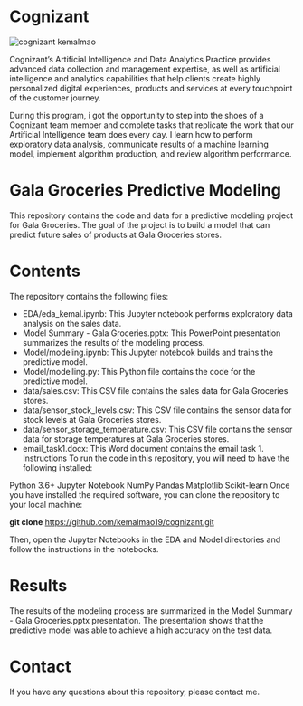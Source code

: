 # Cognizant
![cognizant kemalmao](https://upload.wikimedia.org/wikipedia/commons/thumb/5/5b/Cognizant%27s_logo.svg/640px-Cognizant%27s_logo.svg.png)

Cognizant’s Artificial Intelligence and Data Analytics Practice provides advanced data collection and management expertise, as well as artificial intelligence and analytics capabilities that help clients create highly personalized digital experiences, products and services at every touchpoint of the customer journey.

During this program, i got the opportunity to step into the shoes of a Cognizant team member and complete tasks that replicate the work that our Artificial Intelligence team does every day. I learn how to perform exploratory data analysis, communicate results of a machine learning model, implement algorithm production, and review algorithm performance. 

# Gala Groceries Predictive Modeling

This repository contains the code and data for a predictive modeling project for Gala Groceries. The goal of the project is to build a model that can predict future sales of products at Gala Groceries stores.

# Contents
The repository contains the following files:

- EDA/eda_kemal.ipynb: This Jupyter notebook performs exploratory data analysis on the sales data.
- Model Summary - Gala Groceries.pptx: This PowerPoint presentation summarizes the results of the modeling process.
- Model/modeling.ipynb: This Jupyter notebook builds and trains the predictive model.
- Model/modelling.py: This Python file contains the code for the predictive model.
- data/sales.csv: This CSV file contains the sales data for Gala Groceries stores.
- data/sensor_stock_levels.csv: This CSV file contains the sensor data for stock levels at Gala Groceries stores.
- data/sensor_storage_temperature.csv: This CSV file contains the sensor data for storage temperatures at Gala Groceries stores.
- email_task1.docx: This Word document contains the email task 1.
Instructions
To run the code in this repository, you will need to have the following installed:

Python 3.6+
Jupyter Notebook
NumPy
Pandas
Matplotlib
Scikit-learn
Once you have installed the required software, you can clone the repository to your local machine:

**git clone** https://github.com/kemalmao19/cognizant.git

Then, open the Jupyter Notebooks in the EDA and Model directories and follow the instructions in the notebooks.

# Results
The results of the modeling process are summarized in the Model Summary - Gala Groceries.pptx presentation. The presentation shows that the predictive model was able to achieve a high accuracy on the test data.

# Contact
If you have any questions about this repository, please contact me.
